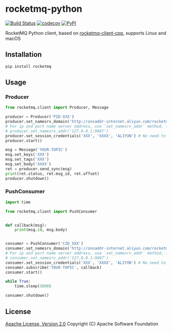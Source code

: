 # rocketmq-python

[![Build Status](https://travis-ci.com/messense/rocketmq-python.svg?branch=master)](https://travis-ci.com/messense/rocketmq-python)
[![codecov](https://codecov.io/gh/messense/rocketmq-python/branch/master/graph/badge.svg)](https://codecov.io/gh/messense/rocketmq-python)
[![PyPI](https://img.shields.io/pypi/v/rocketmq.svg)](https://pypi.org/project/rocketmq)

RocketMQ Python client, based on [rocketmq-client-cpp](https://github.com/apache/rocketmq-client-cpp), supports Linux and macOS

## Installation

```bash
pip install rocketmq
```

## Usage

### Producer

```python
from rocketmq.client import Producer, Message

producer = Producer('PID-XXX')
producer.set_namesrv_domain('http://onsaddr-internet.aliyun.com/rocketmq/nsaddr4client-internet')
# For ip and port name server address, use `set_namesrv_addr` method, for example:
# producer.set_namesrv_addr('127.0.0.1:9887')
producer.set_session_credentials('XXX', 'XXXX', 'ALIYUN') # No need to call this function if you don't use Aliyun.
producer.start()

msg = Message('YOUR-TOPIC')
msg.set_keys('XXX')
msg.set_tags('XXX')
msg.set_body('XXXX')
ret = producer.send_sync(msg)
print(ret.status, ret.msg_id, ret.offset)
producer.shutdown()
```

### PushConsumer

```python
import time

from rocketmq.client import PushConsumer


def callback(msg):
    print(msg.id, msg.body)


consumer = PushConsumer('CID_XXX')
consumer.set_namesrv_domain('http://onsaddr-internet.aliyun.com/rocketmq/nsaddr4client-internet')
# For ip and port name server address, use `set_namesrv_addr` method, for example:
# consumer.set_namesrv_addr('127.0.0.1:9887')
consumer.set_session_credentials('XXX', 'XXXX', 'ALIYUN') # No need to call this function if you don't use Aliyun.
consumer.subscribe('YOUR-TOPIC', callback)
consumer.start()

while True:
    time.sleep(3600)

consumer.shutdown()

```

## License
[Apache License, Version 2.0](http://www.apache.org/licenses/LICENSE-2.0.html) Copyright (C) Apache Software Foundation
